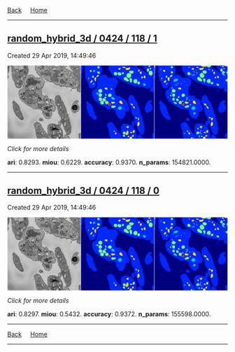 
[Back](..)&nbsp;&nbsp;&nbsp;&nbsp;&nbsp;[Home](https://leapmanlab.github.io/snapshots)

---

<div class="summary"><a href="1"><h2>random_hybrid_3d / 0424 / 118 / 1</h2></a><p>Created 29 Apr 2019, 14:49:46
</p><a href="1"><img src="1/media/summary.png" align="center"></a><p>
<i>Click for more details</i>
</p></div>

**ari**: 0.8293. **miou**: 0.6229. **accuracy**: 0.9370. **n_params**: 154821.0000. 

---

<div class="summary"><a href="0"><h2>random_hybrid_3d / 0424 / 118 / 0</h2></a><p>Created 29 Apr 2019, 14:49:46
</p><a href="0"><img src="0/media/summary.png" align="center"></a><p>
<i>Click for more details</i>
</p></div>

**ari**: 0.8297. **miou**: 0.5432. **accuracy**: 0.9372. **n_params**: 155598.0000. 

---

[Back](..)&nbsp;&nbsp;&nbsp;&nbsp;&nbsp;[Home](https://leapmanlab.github.io/snapshots)

---